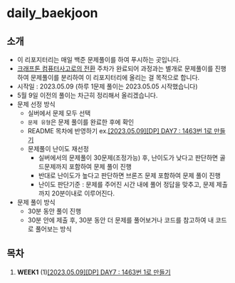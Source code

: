 # daily_baekjoon

## 소개

- 이 리포지터리는 매일 백준 문제풀이를 하여 푸시하는 곳입니다.
- [크래프톤 컴퓨터사고로의 전환](https://github.com/krafton-jungle/KJ2G-W01-04) 주차가 완료되어 과정과는 별개로 문제풀이를 진행하여 문제풀이를 분리하여 이 리포지터리에 올리는 걸 목적으로 합니다.
- 시작일 : 2023.05.09 (하루 1문제 풀이는 2023.05.05 시작했습니다)
- 5월 9일 이전의 풀이는 차근히 정리해서 올리겠습니다.
- 문제 선정 방식
  - 실버에서 문제 모두 선택
  - `문제 유형`은 문제 풀이를 완료한 후에 확인
  - README 목차에 반영하기 ex.[[2023.05.09][DP] DAY7 : 1463번 1로 만들기](https://www.acmicpc.net/source/60497064)
  - 문제풀이 난이도 재선정
    - 실버에서의 문제풀이 30문제(조정가능) 후, 난이도가 낮다고 판단하면 골드문제까지 포함하여 문제 풀이 진행
    - 반대로 난이도가 높다고 판단하면 브론즈 문제 포함하여 문제 풀이 진행
    - 난이도 판단기준 : 문제를 주어진 시간 내에 풀어 정답을 맞추고, 문제 제출까지 20분이내로 이루어진다.
- 문제 풀이 방식
  - 30분 동안 풀이 진행
  - 30분 안에 제출 후, 30분 동안 더 문제를 풀어보거나 코드를 참고하여 내 코드로 풀어보는 방식

## 목차

1. **WEEK1**
   (1)[[2023.05.09][DP] DAY7 : 1463번 1로 만들기](https://www.acmicpc.net/source/60497064)
